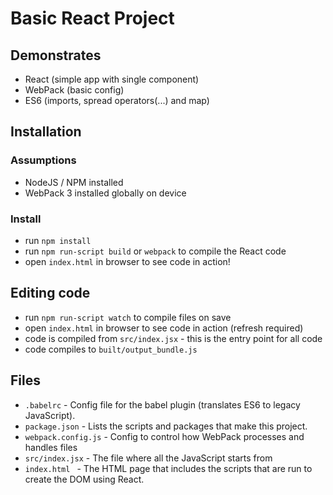 # Basic React Project

## Demonstrates

- React (simple app with single component)
- WebPack (basic config)
- ES6 (imports, spread operators(...) and map)

## Installation

### Assumptions

- NodeJS / NPM installed
- WebPack 3 installed globally on device

### Install

- run ```npm install```
- run ```npm run-script build``` or ```webpack``` to compile the React code
- open ```index.html``` in browser to see code in action!

## Editing code

- run ```npm run-script watch``` to compile files on save
- open ```index.html``` in browser to see code in action (refresh required)
- code is compiled from ```src/index.jsx``` - this is the entry point for all code
- code compiles to ```built/output_bundle.js```

## Files

- ```.babelrc``` - Config file for the babel plugin (translates ES6 to legacy JavaScript).
- ```package.json``` - Lists the scripts and packages that make this project.
- ```webpack.config.js``` - Config to control how WebPack processes and handles files
- ```src/index.jsx``` - The file where all the JavaScript starts from
- ```index.html ``` - The HTML page that includes the scripts that are run to create the DOM using React.
